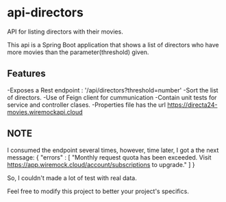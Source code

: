 # api-directors
API for listing directors with their movies.

This api is a Spring Boot application that shows a list of directors who have more movies than the parameter(threshold) given.

## Features ##
-Exposes a Rest endpoint : '/api/directors?threshold=number'
-Sort the list of directors.
-Use of Feign client for cummunication
-Contain unit tests for service and controller clases.
-Properties file has the url https://directa24-movies.wiremockapi.cloud

## NOTE ##
I consumed the endpoint several times, however, time later, I got a the next message:
{
  "errors" : [ "Monthly request quota has been exceeded. Visit https://app.wiremock.cloud/account/subscriptions to upgrade." ]
}

So, I couldn't made a lot of test with real data.

Feel free to modify this project to better your project's specifics.

